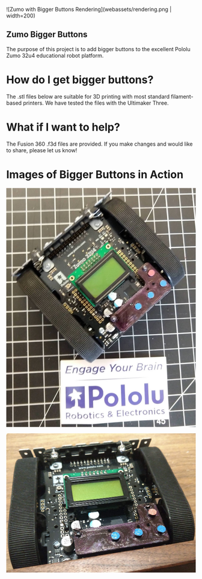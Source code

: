 ![Zumo with Bigger Buttons Rendering](webassets/rendering.png | width=200)

## Zumo Bigger Buttons

The purpose of this project is to add bigger buttons to the excellent Pololu Zumo 32u4 educational robot platform.

# How do I get bigger buttons?

The .stl files below are suitable for 3D printing with most standard filament-based printers. We have tested the files with the Ultimaker Three.

# What if I want to help?

The Fusion 360 .f3d files are provided. If you make changes and would like to share, please let us know!

# Images of Bigger Buttons in Action

![Zumo with Bigger Buttons](webassets/zumo-biggerbuttons-with-inch-scale.jpg )

![Zumo with Bigger Buttons](webassets/zumo-biggerbuttons.jpg )

